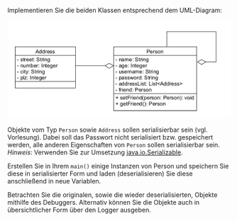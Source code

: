 Implementieren Sie die beiden Klassen entsprechend dem UML-Diagram:

![UML](images/uml.png)

Objekte vom Typ `Person` sowie `Address` sollen serialisierbar sein (vgl. Vorlesung). Dabei soll das Passwort nicht serialisiert bzw. gespeichert werden, alle anderen Eigenschaften von `Person` sollen serialisierbar sein.
_Hinweis_: Verwenden Sie zur Umsetzung [java.io.Serializable](https://docs.oracle.com/en/java/javase/17/docs/api/java.base/java/io/Serializable.html).

Erstellen Sie in Ihrem `main()` einige Instanzen von Person und speichern Sie diese in serialisierter Form und laden (deserialisieren) Sie diese anschließend in neue Variablen.

Betrachten Sie die originalen, sowie die wieder deserialisierten, Objekte mithilfe des Debuggers.
Alternativ können Sie die Objekte auch in übersichtlicher Form über den Logger ausgeben.
